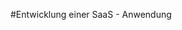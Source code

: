 #Entwicklung einer SaaS - Anwendung

[img]: https://github.com/Erlix322/training/blob/master/Architecture.svg


